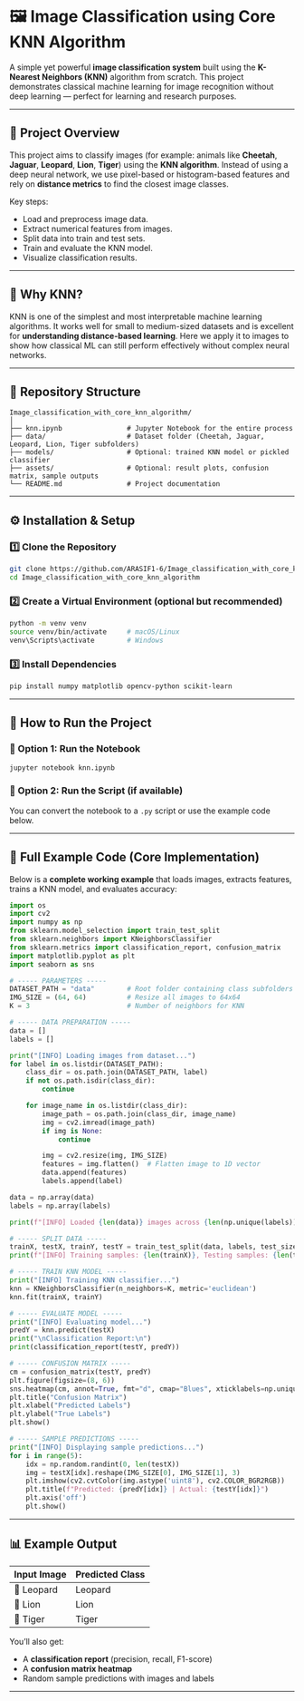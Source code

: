 # 🖼️ Image Classification using Core KNN Algorithm

A simple yet powerful **image classification system** built using the **K-Nearest Neighbors (KNN)** algorithm from scratch.
This project demonstrates classical machine learning for image recognition without deep learning — perfect for learning and research purposes.

---

## 🚀 Project Overview

This project aims to classify images (for example: animals like **Cheetah**, **Jaguar**, **Leopard**, **Lion**, **Tiger**) using the **KNN algorithm**.
Instead of using a deep neural network, we use pixel-based or histogram-based features and rely on **distance metrics** to find the closest image classes.

Key steps:

* Load and preprocess image data.
* Extract numerical features from images.
* Split data into train and test sets.
* Train and evaluate the KNN model.
* Visualize classification results.

---

## 🧠 Why KNN?

KNN is one of the simplest and most interpretable machine learning algorithms.
It works well for small to medium-sized datasets and is excellent for **understanding distance-based learning**.
Here we apply it to images to show how classical ML can still perform effectively without complex neural networks.

---

## 📂 Repository Structure

```
Image_classification_with_core_knn_algorithm/
│
├── knn.ipynb                # Jupyter Notebook for the entire process
├── data/                    # Dataset folder (Cheetah, Jaguar, Leopard, Lion, Tiger subfolders)
├── models/                  # Optional: trained KNN model or pickled classifier
├── assets/                  # Optional: result plots, confusion matrix, sample outputs
└── README.md                # Project documentation
```

---

## ⚙️ Installation & Setup

### 1️⃣ Clone the Repository

```bash
git clone https://github.com/ARASIF1-6/Image_classification_with_core_knn_algorithm.git
cd Image_classification_with_core_knn_algorithm
```

### 2️⃣ Create a Virtual Environment (optional but recommended)

```bash
python -m venv venv
source venv/bin/activate     # macOS/Linux
venv\Scripts\activate        # Windows
```

### 3️⃣ Install Dependencies

```bash
pip install numpy matplotlib opencv-python scikit-learn
```

---

## 🧩 How to Run the Project

### 🔹 Option 1: Run the Notebook

```bash
jupyter notebook knn.ipynb
```

### 🔹 Option 2: Run the Script (if available)

You can convert the notebook to a `.py` script or use the example code below.

---

## 🧾 Full Example Code (Core Implementation)

Below is a **complete working example** that loads images, extracts features, trains a KNN model, and evaluates accuracy:

```python
import os
import cv2
import numpy as np
from sklearn.model_selection import train_test_split
from sklearn.neighbors import KNeighborsClassifier
from sklearn.metrics import classification_report, confusion_matrix
import matplotlib.pyplot as plt
import seaborn as sns

# ----- PARAMETERS -----
DATASET_PATH = "data"        # Root folder containing class subfolders
IMG_SIZE = (64, 64)          # Resize all images to 64x64
K = 3                        # Number of neighbors for KNN

# ----- DATA PREPARATION -----
data = []
labels = []

print("[INFO] Loading images from dataset...")
for label in os.listdir(DATASET_PATH):
    class_dir = os.path.join(DATASET_PATH, label)
    if not os.path.isdir(class_dir):
        continue

    for image_name in os.listdir(class_dir):
        image_path = os.path.join(class_dir, image_name)
        img = cv2.imread(image_path)
        if img is None:
            continue

        img = cv2.resize(img, IMG_SIZE)
        features = img.flatten()  # Flatten image to 1D vector
        data.append(features)
        labels.append(label)

data = np.array(data)
labels = np.array(labels)

print(f"[INFO] Loaded {len(data)} images across {len(np.unique(labels))} classes.")

# ----- SPLIT DATA -----
trainX, testX, trainY, testY = train_test_split(data, labels, test_size=0.25, random_state=42)
print(f"[INFO] Training samples: {len(trainX)}, Testing samples: {len(testX)}")

# ----- TRAIN KNN MODEL -----
print("[INFO] Training KNN classifier...")
knn = KNeighborsClassifier(n_neighbors=K, metric='euclidean')
knn.fit(trainX, trainY)

# ----- EVALUATE MODEL -----
print("[INFO] Evaluating model...")
predY = knn.predict(testX)
print("\nClassification Report:\n")
print(classification_report(testY, predY))

# ----- CONFUSION MATRIX -----
cm = confusion_matrix(testY, predY)
plt.figure(figsize=(8, 6))
sns.heatmap(cm, annot=True, fmt="d", cmap="Blues", xticklabels=np.unique(labels), yticklabels=np.unique(labels))
plt.title("Confusion Matrix")
plt.xlabel("Predicted Labels")
plt.ylabel("True Labels")
plt.show()

# ----- SAMPLE PREDICTIONS -----
print("[INFO] Displaying sample predictions...")
for i in range(5):
    idx = np.random.randint(0, len(testX))
    img = testX[idx].reshape(IMG_SIZE[0], IMG_SIZE[1], 3)
    plt.imshow(cv2.cvtColor(img.astype('uint8'), cv2.COLOR_BGR2RGB))
    plt.title(f"Predicted: {predY[idx]} | Actual: {testY[idx]}")
    plt.axis('off')
    plt.show()
```

---

## 📊 Example Output

| Input Image | Predicted Class |
| ----------- | --------------- |
| 🐆 Leopard  | Leopard         |
| 🦁 Lion     | Lion            |
| 🐅 Tiger    | Tiger           |

You’ll also get:

* A **classification report** (precision, recall, F1-score)
* A **confusion matrix heatmap**
* Random sample predictions with images and labels

---
